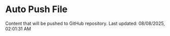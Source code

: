 # Auto Push File

Content that will be pushed to GitHub repository.
Last updated: 08/08/2025, 02:01:31 AM